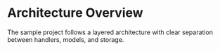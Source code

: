 # Architecture Overview

The sample project follows a layered architecture with clear separation between handlers, models, and storage.
